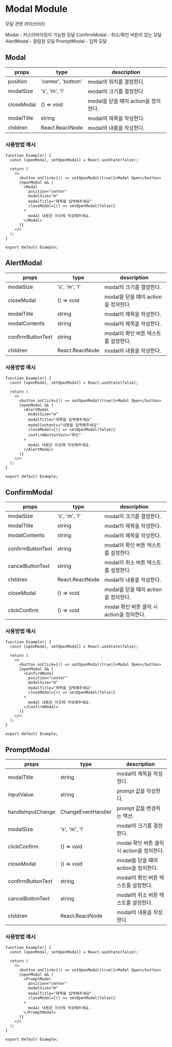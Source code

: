 # Modal Module

모달 관련 라이브러리

Modal - 커스터마이징이 가능한 모달
ConfirmModal - 취소/확인 버튼이 있는 모달
AlertModal - 알림창 모달
PromptModal - 입력 모달

## Modal

| props      | type               | description                          |
| ---------- | ------------------ | ------------------------------------ |
| position   | 'center', 'bottom' | modal의 위치를 결정한다.             |
| modalSize  | 's', 'm', 'l'      | modal의 크기를 결정한다.             |
| closeModal | () => void         | modal을 닫을 떄의 action을 정의한다. |
| modalTitle | string             | modal의 제목을 작성한다.             |
| children   | React.ReactNode    | modal의 내용을 작성한다.             |

### 사용방법 예시

```tsx
function Example() {
  const [openModal, setOpenModal] = React.useState(false);

  return (
    <>
      <button onClick={() => setOpenModal(true)}>Modal Open</button>
      {openModal && (
        <Modal
          position="center"
          modalSize="m"
          modalTitle="제목을 입력해주세요"
          closeModal={() => setOpenModal(false)}
        >
          modal 내용은 이곳에 작성해주세요.
        </Modal>
      )}
    </>
  );
}

export default Example;
```

## AlertModal

| props             | type            | description                          |
| ----------------- | --------------- | ------------------------------------ |
| modalSize         | 's', 'm', 'l'   | modal의 크기를 결정한다.             |
| closeModal        | () => void      | modal을 닫을 떄의 action을 정의한다. |
| modalTitle        | string          | modal의 제목을 작성한다.             |
| modalContents     | string          | modal의 제목을 작성한다.             |
| confirmButtonText | string          | modal의 확인 버튼 텍스트를 설정한다. |
| children          | React.ReactNode | modal의 내용을 작성한다.             |

### 사용방법 예시

```tsx
function Example() {
  const [openModal, setOpenModal] = React.useState(false);

  return (
    <>
      <button onClick={() => setOpenModal(true)}>Modal Open</button>
      {openModal && (
        <AlertModal
          modalSize="m"
          modalTitle="제목을 입력해주세요"
          modalContents="내용을 입력해주세요"
          closeModal={() => setOpenModal(false)}
          confirmButtonText="확인"
        >
          modal 내용은 이곳에 작성해주세요.
        </AlertModal>
      )}
    </>
  );
}

export default Example;
```

## ConfirmModal

| props             | type            | description                                |
| ----------------- | --------------- | ------------------------------------------ |
| modalSize         | 's', 'm', 'l'   | modal의 크기를 결정한다.                   |
| modalTitle        | string          | modal의 제목을 작성한다.                   |
| modalContents     | string          | modal의 제목을 작성한다.                   |
| confirmButtonText | string          | modal의 확인 버튼 텍스트를 설정한다.       |
| cancelButtonText  | string          | modal의 취소 버튼 텍스트를 설정한다.       |
| children          | React.ReactNode | modal의 내용을 작성한다.                   |
| closeModal        | () => void      | modal을 닫을 떄의 action을 정의한다.       |
| clickConfirm      | () => void      | modal 확인 버튼 클릭 시 action을 정의한다. |

### 사용방법 예시

```tsx
function Example() {
  const [openModal, setOpenModal] = React.useState(false);

  return (
    <>
      <button onClick={() => setOpenModal(true)}>Modal Open</button>
      {openModal && (
        <ConfirmModal
          position="center"
          modalSize="m"
          modalTitle="제목을 입력해주세요"
          closeModal={() => setOpenModal(false)}
        >
          modal 내용은 이곳에 작성해주세요.
        </ConfirmModal>
      )}
    </>
  );
}

export default Example;
```

## PromptModal

| props             | type                                 | description                                |
| ----------------- | ------------------------------------ | ------------------------------------------ |
| modalTitle        | string                               | modal의 제목을 작성한다.                   |
| inputValue        | string                               | prompt 값을 작성한다.                      |
| handleInputChange | ChangeEventHandler<HTMLInputElement> | prompt 값을 변경하는 액션.                 |
| modalSize         | 's', 'm', 'l'                        | modal의 크기를 결정한다.                   |
| clickConfirm      | () => void                           | modal 확인 버튼 클릭 시 action을 정의한다. |
| closeModal        | () => void                           | modal을 닫을 떄의 action을 정의한다.       |
| confirmButtonText | string                               | modal의 확인 버튼 텍스트를 설정한다.       |
| cancelButtonText  | string                               | modal의 취소 버튼 텍스트를 설정한다.       |
| children          | React.ReactNode                      | modal의 내용을 작성한다.                   |

### 사용방법 예시

```tsx
function Example() {
  const [openModal, setOpenModal] = React.useState(false);

  return (
    <>
      <button onClick={() => setOpenModal(true)}>Modal Open</button>
      {openModal && (
        <PromptModal
          position="center"
          modalSize="m"
          modalTitle="제목을 입력해주세요"
          closeModal={() => setOpenModal(false)}
        >
          modal 내용은 이곳에 작성해주세요.
        </PromptModal>
      )}
    </>
  );
}

export default Example;
```
